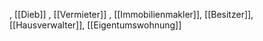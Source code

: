 , [[Dieb]]
, [[Vermieter]]
, [[Immobilienmakler]], [[Besitzer]], [[Hausverwalter]], [[Eigentumswohnung]]
